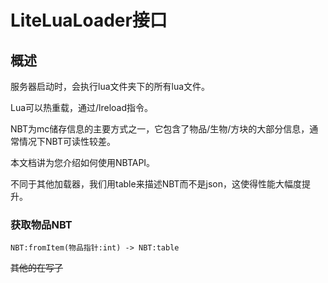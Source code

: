 # LiteLuaLoader接口

## 概述

服务器启动时，会执行lua文件夹下的所有lua文件。

Lua可以热重载，通过/lreload指令。

NBT为mc储存信息的主要方式之一，它包含了物品/生物/方块的大部分信息，通常情况下NBT可读性较差。

本文档讲为您介绍如何使用NBTAPI。

不同于其他加载器，我们用table来描述NBT而不是json，这使得性能大幅度提升。

### **获取物品NBT**  </br>
`NBT:fromItem(物品指针:int) -> NBT:table`

~~其他的在写了~~
